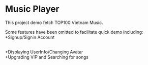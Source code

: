 # Music Player
This project demo fetch TOP100 Vietnam Music.
<br>

Some features have been omitted to facilitate quick demo including:
<br>
+Signup/Signin Account

<br>
+Displaying UserInfo/Changing Avatar

<br>
+Upgrading VIP and Searching for songs




